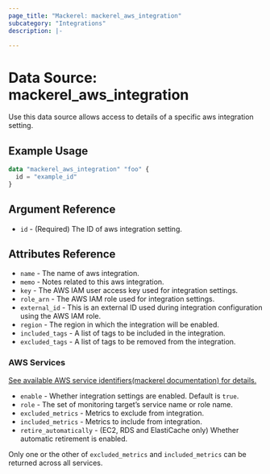 ```yaml
---
page_title: "Mackerel: mackerel_aws_integration"
subcategory: "Integrations"
description: |-

---
```


# Data Source: mackerel_aws_integration

Use this data source allows access to details of a specific aws integration setting.

## Example Usage

```terraform
data "mackerel_aws_integration" "foo" {
  id = "example_id"
}
```

## Argument Reference

* `id` - (Required) The ID of aws integration setting.

## Attributes Reference

* `name` - The name of aws integration.
* `memo` - Notes related to this aws integration.
* `key` - The AWS IAM user access key used for integration settings.
* `role_arn` - The AWS IAM role used for integration settings.
* `external_id` - This is an external ID used during integration configuration using the AWS IAM role.
* `region` - The region in which the integration will be enabled.
* `included_tags` - A list of tags to be included in the integration.
* `excluded_tags` - A list of tags to be removed from the integration.

### AWS Services

[See available AWS service identifiers(mackerel documentation) for details.](https://mackerel.io/api-docs/entry/aws-integration#awsServiceNames)

* `enable` - Whether integration settings are enabled. Default is `true`.
* `role` - The set of monitoring target’s service name or role name.
* `excluded_metrics` - 	Metrics to exclude from integration.
* `included_metrics` - 	Metrics to include from integration.
* `retire_automatically` - (EC2, RDS and ElastiCache only) Whether automatic retirement is enabled. 

Only one or the other of `excluded_metrics` and `included_metrics` can be returned across all services.
